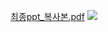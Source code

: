 

[최종ppt_복사본.pdf](https://github.com/gogiri/CheckMate/files/13935444/ppt_.pdf)
<img src="https://capsule-render.vercel.app/api?type=모양&color=색상코드&height=높이&section=header&text=설명 가능한 인공지능(XAI) 기반 외감기업 부실예측모형에 대한 연구&fontSize=텍스트크기" />
